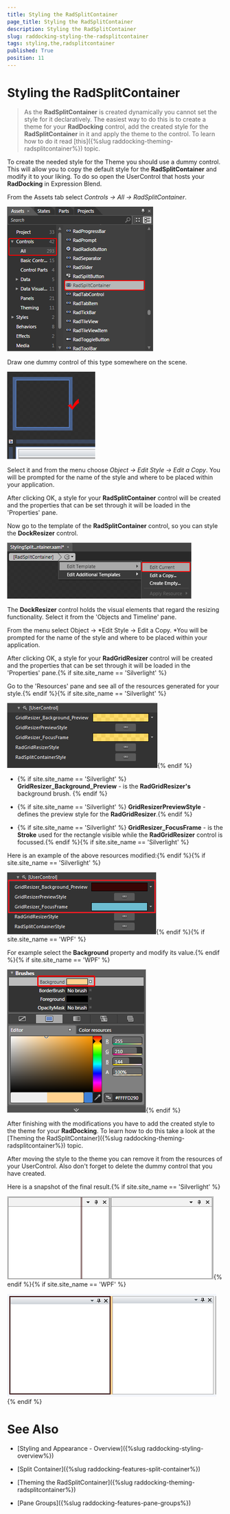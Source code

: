 ```yaml
---
title: Styling the RadSplitContainer
page_title: Styling the RadSplitContainer
description: Styling the RadSplitContainer
slug: raddocking-styling-the-radsplitcontainer
tags: styling,the,radsplitcontainer
published: True
position: 11
---
```


# Styling the RadSplitContainer

>As the __RadSplitContainer__ is created dynamically you cannot set the style for it declaratively. The easiest way to do this is to create a theme for your __RadDocking__ control, add the created style for the __RadSplitContainer__ in it and apply the theme to the control. To learn how to do it read [this]({%slug raddocking-theming-radsplitcontainer%}) topic.

To create the needed style for the Theme you should use a dummy control. This will allow you to copy the default style for the __RadSplitContainer__ and modify it to your liking. To do so open the UserControl that hosts your __RadDocking__ in Expression Blend.

From the Assets tab select *Controls -> All -> RadSplitContainer*.

![](images/RadDocking_StylingSplitContainer_01.png)

Draw one dummy control of this type somewhere on the scene.

![](images/RadDocking_StylingSplitContainer_02.png)

Select it and from the menu choose *Object -> Edit Style -> Edit a Copy*. You will be prompted for the name of the style and where to be placed within your application.

After clicking OK, a style for your __RadSplitContainer__ control will be created and the properties that can be set through it will be loaded in the 'Properties' pane. 

Now go to the template of the __RadSplitContainer__ control, so you can style the __DockResizer__ control.

![](images/RadDocking_StylingSplitContainer_03.png)

The __DockResizer__ control holds the visual elements that regard the resizing functionality. Select it from the 'Objects and Timeline' pane.

From the menu select Object -> *Edit Style -> Edit a Copy. *You will be prompted for the name of the style and where to be placed within your application.

After clicking OK, a style for your __RadGridResizer__ control will be created and the properties that can be set through it will be loaded in the 'Properties' pane.{% if site.site_name == 'Silverlight' %}

Go to the 'Resources' pane and see all of the resources generated for your style.{% endif %}{% if site.site_name == 'Silverlight' %}

![](images/RadDocking_StylingSplitContainer_04.png){% endif %}

* {% if site.site_name == 'Silverlight' %} __GridResizer_Background_Preview__ - is the __RadGridResizer's__ background brush. {% endif %}

* {% if site.site_name == 'Silverlight' %} __GridResizerPreviewStyle__ - defines the preview style for the __RadGridResizer__.{% endif %}

* {% if site.site_name == 'Silverlight' %} __GridResizer_FocusFrame__ - is the __Stroke__ used for the rectangle visible while the __RadGridResizer__ control is focussed.{% endif %}{% if site.site_name == 'Silverlight' %}

Here is an example of the above resources modified:{% endif %}{% if site.site_name == 'Silverlight' %}

![](images/RadDocking_StylingSplitContainer_05.png){% endif %}{% if site.site_name == 'WPF' %}

For example select the __Background__ property and modify its value.{% endif %}{% if site.site_name == 'WPF' %}

![](images/RadDocking_StylingSplitContainer_11_12_WPF.png){% endif %}

After finishing with the modifications you have to add the created style to the theme for your __RadDocking__. To learn how to do this take a look at the [Theming the RadSplitContainer]({%slug raddocking-theming-radsplitcontainer%}) topic.

After moving the style to the theme you can remove it from the resources of your UserControl. Also don't forget to delete the dummy control that you have created.

Here is a snapshot of the final result.{% if site.site_name == 'Silverlight' %}

![](images/RadDocking_StylingSplitContainer_06.png){% endif %}{% if site.site_name == 'WPF' %}

![](images/RadDocking_StylingSplitContainer_15_WPF.png){% endif %}

# See Also

 * [Styling and Appearance - Overview]({%slug raddocking-styling-overview%})

 * [Split Container]({%slug raddocking-features-split-container%})

 * [Theming the RadSplitContainer]({%slug raddocking-theming-radsplitcontainer%})

 * [Pane Groups]({%slug raddocking-features-pane-groups%})
